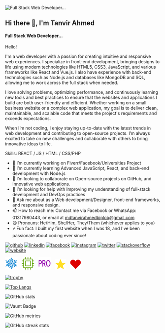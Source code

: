 ![Full Stack Web Developer...](https://scontent.fdac31-1.fna.fbcdn.net/v/t39.30808-1/441552382_3861309127527473_7191583761794774924_n.jpg?stp=dst-jpg_s200x200&_nc_cat=102&ccb=1-7&_nc_sid=0ecb9b&_nc_eui2=AeGZFa2WG-1yayvmwRwd3o72vLtGWREmcde8u0ZZESZx1_uNe-DH4abIMd6cg81uWdhrgEjJcHQ6u5FToWNU1a3e&_nc_ohc=hzXw2uvhuLQQ7kNvgFBmTQJ&_nc_ht=scontent.fdac31-1.fna&cb_e2o_trans=t&oh=00_AYDKU1f-1KDWjtVzTC_FEUPEKlXngYx4Sx6kxzg0mneDPA&oe=66CB92CC)

## Hi there 👋, I'm Tanvir Ahmed
#### Full Stack Web Developer...


Hello!

I'm a web developer with a passion for creating intuitive and responsive web experiences. I specialize in front-end development, bringing designs to life using modern technologies like HTML5, CSS3, JavaScript, and various frameworks like React and Vue.js. I also have experience with back-end technologies such as Node.js and databases like MongoDB and SQL, allowing me to work across the full stack when needed.

I love solving problems, optimizing performance, and continuously learning new tools and best practices to ensure that the websites and applications I build are both user-friendly and efficient. Whether working on a small business website or a complex web application, my goal is to deliver clean, maintainable, and scalable code that meets the project's requirements and exceeds expectations.

When I’m not coding, I enjoy staying up-to-date with the latest trends in web development and contributing to open-source projects. I’m always excited to take on new challenges and collaborate with others to bring innovative ideas to life.

Skills: REACT / JS / HTML / CSS/PHP

- 🔭 I’m currently working on Fiverr/Facebook/Universities Project 
- 🌱 I’m currently learning Advanced JavaScript, React, and back-end development with Node.js 
- 👯 I’m looking to collaborate on Open-source projects on GitHub, and innovative web applications. 
- 🤔 I’m looking for help with Improving my understanding of full-stack development and DevOps practices 
- 💬 Ask me about as a Web development/Designer, front-end frameworks, and responsive design. 
- 📫 How to reach me: Contact me via Facebook or WhatsApp: 01317980443, or email at mdtanvirahmedbiplob@gmail.com 
- 😄 Pronouns: He/Him, She/Her, They/Them (whichever applies to you) 
- ⚡ Fun fact: I built my first website when I was 18, and I've been passionate about coding ever since! 


[<img src='https://cdn.jsdelivr.net/npm/simple-icons@3.0.1/icons/github.svg' alt='github' height='40'>](https://github.com/codingzonehere)  [<img src='https://cdn.jsdelivr.net/npm/simple-icons@3.0.1/icons/linkedin.svg' alt='linkedin' height='40'>](https://www.linkedin.com/in/codingzonehere/)  [<img src='https://cdn.jsdelivr.net/npm/simple-icons@3.0.1/icons/facebook.svg' alt='facebook' height='40'>](https://www.facebook.com/TanvirAhmed.2k24)  [<img src='https://cdn.jsdelivr.net/npm/simple-icons@3.0.1/icons/instagram.svg' alt='instagram' height='40'>](https://www.instagram.com/codingzonehere/)  [<img src='https://cdn.jsdelivr.net/npm/simple-icons@3.0.1/icons/twitter.svg' alt='twitter' height='40'>](https://twitter.com/codingzonehere)  [<img src='https://cdn.jsdelivr.net/npm/simple-icons@3.0.1/icons/stackoverflow.svg' alt='stackoverflow' height='40'>](https://stackoverflow.com/users/16973750)  [<img src='https://cdn.jsdelivr.net/npm/simple-icons@3.0.1/icons/icloud.svg' alt='website' height='40'>](https://github.com/codingzonehere/aboutme)  

<a href='https://archiveprogram.github.com/'><img src='https://raw.githubusercontent.com/acervenky/animated-github-badges/master/assets/acbadge.gif' width='40' height='40'></a> <a href='https://docs.github.com/en/developers'><img src='https://raw.githubusercontent.com/acervenky/animated-github-badges/master/assets/devbadge.gif' width='40' height='40'></a> <a href='https://github.com/pricing'><img src='https://raw.githubusercontent.com/acervenky/animated-github-badges/master/assets/pro.gif' width='40' height='40'></a> <a href='https://stars.github.com/'><img src='https://raw.githubusercontent.com/acervenky/animated-github-badges/master/assets/starbadge.gif' width='35' height='35'></a> <a href='https://docs.github.com/en/github/supporting-the-open-source-community-with-github-sponsors'><img src='https://raw.githubusercontent.com/acervenky/animated-github-badges/master/assets/sponsorbadge.gif' width='35' height='35'></a> 

[![trophy](https://github-profile-trophy.vercel.app/?username=codingzonehere)](https://github.com/ryo-ma/github-profile-trophy)

[![Top Langs](https://github-readme-stats.vercel.app/api/top-langs/?username=codingzonehere)](https://github.com/anuraghazra/github-readme-stats)

![GitHub stats](https://github-readme-stats.vercel.app/api?username=codingzonehere&show_icons=true&count_private=true)  

![Vaunt Badge](https://api.vaunt.dev/v1/github/entities/codingzonehere/contributions?format=svg&private=true)  

![GitHub metrics](https://metrics.lecoq.io/codingzonehere)  

![GitHub streak stats](https://streak-stats.demolab.com/?user=codingzonehere)  

